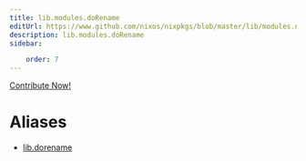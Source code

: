 ```yaml
---
title: lib.modules.doRename
editUrl: https://www.github.com/nixos/nixpkgs/blob/master/lib/modules.nix#L1285C14
description: lib.modules.doRename
sidebar:

    order: 7
---
```


<a href="https://www.github.com/nixos/nixpkgs/blob/master/lib/modules.nix#L1285C14">Contribute Now!</a>


# Aliases

- [lib.dorename](/nix-doc-comments/reference/lib/lib-dorename)



